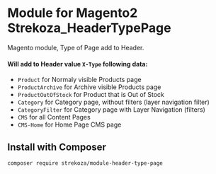 # Module for Magento2 Strekoza_HeaderTypePage
Magento module, Type of Page add to Header.

#### Will add to Header value `X-Type` following data:
- `Product` for Normaly visible Products page
- `ProductArchive` for Archive visible Products page
- `ProductOutOfStock` for Product that is Out of Stock
- `Category` for Category page, without filters (layer navigation filter)
- `CategoryFilter` for Category page with Layer Navigation (filters)
- `CMS` for all Content Pages
- `CMS-Home` for Home Page CMS page

## Install with Composer
`composer require strekoza/module-header-type-page`
